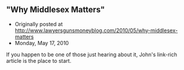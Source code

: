 ## "Why Middlesex Matters"

 * Originally posted at http://www.lawyersgunsmoneyblog.com/2010/05/why-middlesex-matters
 * Monday, May 17, 2010

If you happen to be one of those just hearing about it, John's link-rich article is the place to start.